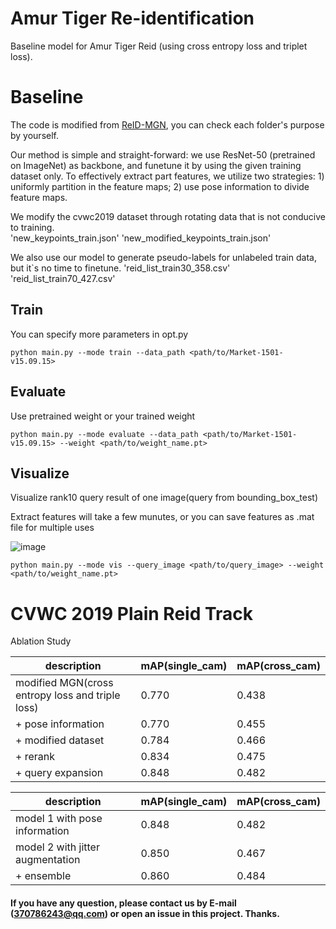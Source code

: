 # Amur Tiger Re-identification
Baseline model for Amur Tiger Reid (using cross entropy loss and triplet loss).

# Baseline
The code is modified from [ReID-MGN](https://github.com/GNAYUOHZ/ReID-MGN), you can check each folder's purpose by yourself.

Our method is simple and straight-forward: we use ResNet-50 (pretrained on ImageNet) as backbone, and funetune it by using the given training dataset only. To effectively extract part features, we utilize two strategies: 1) uniformly partition in the feature maps; 2) use pose information to divide feature maps.

We modify the cvwc2019 dataset through rotating data that is not conducive to training.  
'new_keypoints_train.json' 
'new_modified_keypoints_train.json'

We also use our model to generate pseudo-labels for unlabeled train data, but it`s no time to finetune.
'reid_list_train30_358.csv'
'reid_list_train70_427.csv'
## Train

You can specify more parameters in opt.py

```
python main.py --mode train --data_path <path/to/Market-1501-v15.09.15> 
```

## Evaluate

Use pretrained weight or your trained weight

```
python main.py --mode evaluate --data_path <path/to/Market-1501-v15.09.15> --weight <path/to/weight_name.pt> 
```

## Visualize

Visualize rank10 query result of one image(query from bounding_box_test)

Extract features will take a few munutes, or you can save features as .mat file for multiple uses

![image](https://s1.ax1x.com/2018/11/27/FV9xyj.png)

```
python main.py --mode vis --query_image <path/to/query_image> --weight <path/to/weight_name.pt> 
```

# CVWC 2019 Plain Reid Track
Ablation Study

| description                                               | mAP(single_cam) | mAP(cross_cam) |
| --------------------------------------------------------- | --------------- | -------------- |
| modified MGN(cross entropy loss and triple loss)          | 0.770           | 0.438          |
| + pose information                                        | 0.770           | 0.455          |
| + modified dataset                                        | 0.784           | 0.466          |
| + rerank                                                  | 0.834           | 0.475          |
| + query expansion                                         | 0.848           | 0.482          |


| description                                               | mAP(single_cam) | mAP(cross_cam) |
| --------------------------------------------------------- | --------------- | -------------- |
| model 1  with pose information                            | 0.848           | 0.482          |
| model 2  with jitter augmentation                         | 0.850           | 0.467          |
| + ensemble                                                | 0.860           | 0.484          |




#### If you have any question, please contact us by E-mail (370786243@qq.com) or open an issue in this project. Thanks.
